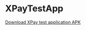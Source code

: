 # XPayTestApp

[Download XPay test application APK](https://github.com/Raylyan/XPayTestApp/raw/master/apk/app-debug.apk)
